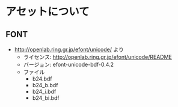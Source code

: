 # アセットについて

## FONT

- http://openlab.ring.gr.jp/efont/unicode/ より
  - ライセンス: http://openlab.ring.gr.jp/efont/unicode/README
  - バージョン: efont-unicode-bdf-0.4.2
  - ファイル
    - b24.bdf
    - b24_b.bdf
    - b24_i.bdf
    - b24_bi.bdf

